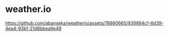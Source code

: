 # weather.io



https://github.com/abanseka/weatherio/assets/78860665/939884c1-6d39-4ea4-93b1-21d8bbea9e49


